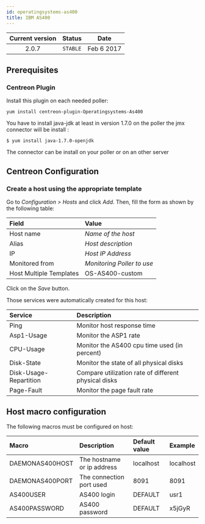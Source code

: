 ```yaml
---
id: operatingsystems-as400
title: IBM AS400
---
```


| Current version | Status | Date |
| :-: | :-: | :-: |
| 2.0.7 | `STABLE` | Feb  6 2017 |

## Prerequisites

### Centreon Plugin

Install this plugin on each needed poller:

``` shell
yum install centreon-plugin-Operatingsystems-As400
```

You have to install java-jdk at least in version 1.7.0 on the poller the jmx connector will be install :

    $ yum install java-1.7.0-openjdk

The connector can be install on your poller or on an other server

## Centreon Configuration

### Create a host using the appropriate template

Go to *Configuration \> Hosts* and click *Add*. Then, fill the form as shown by the following table:

| Field                                | Value                      |
| :----------------------------------- | :------------------------- |
| Host name                            | *Name of the host*         |
| Alias                                | *Host description*         |
| IP                                   | *Host IP Address*          |
| Monitored from                       | *Monitoring Poller to use* |
| Host Multiple Templates              | OS-AS400-custom            |

Click on the *Save* button.

Those services were automatically created for this host:

| Service                | Description                                          |
| :--------------------- | :--------------------------------------------------- |
| Ping                   | Monitor host response time                           |
| Asp1-Usage             | Monitor the ASP1 rate                                |
| CPU-Usage              | Monitor the AS400 cpu time used (in percent)         |
| Disk-State             | Monitor the state of all physical disks              |
| Disk-Usage-Repartition | Compare utilization rate of different physical disks |
| Page-Fault             | Monitor the page fault rate                          |

## Host macro configuration

The following macros must be configured on host:

| Macro           | Description                | Default value | Example   |
| :-------------- | :------------------------- | :------------ | :-------- |
| DAEMONAS400HOST | The hostname or ip address | localhost     | localhost |
| DAEMONAS400PORT | The connection port used   | 8091          | 8091      |
| AS400USER       | AS400 login                | DEFAULT       | usr1      |
| AS400PASSWORD   | AS400 password             | DEFAULT       | x5jGyR    |

